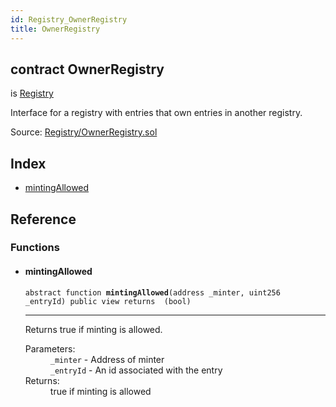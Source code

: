 ```yaml
---
id: Registry_OwnerRegistry
title: OwnerRegistry
---
```


<div class="contract-doc"><div class="contract"><h2 class="contract-header"><span class="contract-kind">contract</span> OwnerRegistry</h2><p class="base-contracts"><span>is</span> <a href="Registry_Registry.html">Registry</a></p><p class="description">Interface for a registry with entries that own entries in another registry.</p><div class="source">Source: <a href="https://github.com/TallaBotChain/botchain/blob/v0.1.0/contracts/Registry/OwnerRegistry.sol" target="_blank">Registry/OwnerRegistry.sol</a></div></div><div class="index"><h2>Index</h2><ul><li><a href="Registry_OwnerRegistry.html#mintingAllowed">mintingAllowed</a></li></ul></div><div class="reference"><h2>Reference</h2><div class="functions"><h3>Functions</h3><ul><li><div class="item function"><span id="mintingAllowed" class="anchor-marker"></span><h4 class="name">mintingAllowed</h4><div class="body"><code class="signature"><span>abstract </span>function <strong>mintingAllowed</strong><span>(address _minter, uint256 _entryId) </span><span>public </span><span>view </span><span>returns  (bool) </span></code><hr/><div class="description"><p>Returns true if minting is allowed.</p></div><dl><dt><span class="label-parameters">Parameters:</span></dt><dd><div><code>_minter</code> - Address of minter</div><div><code>_entryId</code> - An id associated with the entry</div></dd><dt><span class="label-return">Returns:</span></dt><dd>true if minting is allowed</dd></dl></div></div></li></ul></div></div></div>
